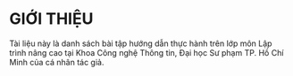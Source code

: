 # GIỚI THIỆU

Tài liệu này là danh sách bài tập hướng dẫn thực hành trên lớp môn Lập trình nâng cao tại Khoa Công nghệ Thông tin, Đại học Sư phạm TP. Hồ Chí Minh của cá nhân tác giả.

